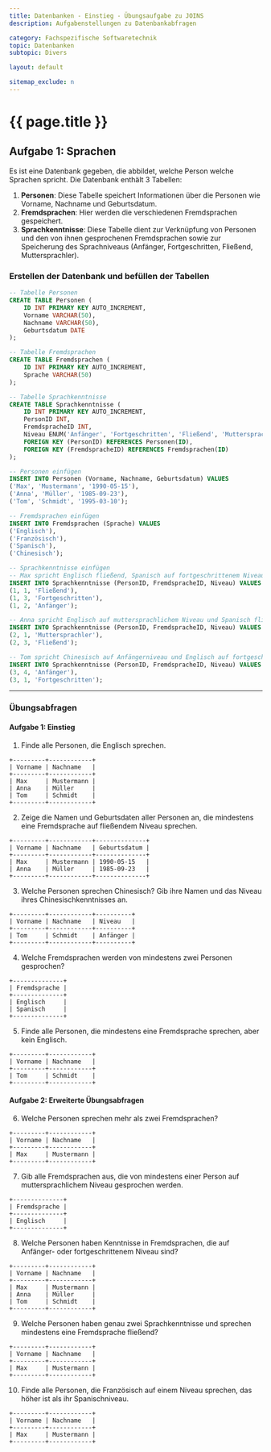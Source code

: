 ```yaml
---
title: Datenbanken - Einstieg - Übungsaufgabe zu JOINS
description: Aufgabenstellungen zu Datenbankabfragen

category: Fachspezifische Softwaretechnik
topic: Datenbanken
subtopic: Divers

layout: default

sitemap_exclude: n
---
```


# {{ page.title }} 

## Aufgabe 1: Sprachen

Es ist eine Datenbank gegeben, die abbildet, welche Person welche Sprachen spricht.
Die Datenbank enthält 3 Tabellen:

1. **Personen**: Diese Tabelle speichert Informationen über die Personen wie Vorname, Nachname und Geburtsdatum.
2. **Fremdsprachen**: Hier werden die verschiedenen Fremdsprachen gespeichert.
3. **Sprachkenntnisse**: Diese Tabelle dient zur Verknüpfung von Personen und den von ihnen gesprochenen Fremdsprachen sowie zur Speicherung des Sprachniveaus (Anfänger, Fortgeschritten, Fließend, Muttersprachler).


### Erstellen der Datenbank und befüllen der Tabellen

```sql
-- Tabelle Personen
CREATE TABLE Personen (
    ID INT PRIMARY KEY AUTO_INCREMENT,
    Vorname VARCHAR(50),
    Nachname VARCHAR(50),
    Geburtsdatum DATE
);

-- Tabelle Fremdsprachen
CREATE TABLE Fremdsprachen (
    ID INT PRIMARY KEY AUTO_INCREMENT,
    Sprache VARCHAR(50)
);

-- Tabelle Sprachkenntnisse
CREATE TABLE Sprachkenntnisse (
    ID INT PRIMARY KEY AUTO_INCREMENT,
    PersonID INT,
    FremdspracheID INT,
    Niveau ENUM('Anfänger', 'Fortgeschritten', 'Fließend', 'Muttersprachler'),
    FOREIGN KEY (PersonID) REFERENCES Personen(ID),
    FOREIGN KEY (FremdspracheID) REFERENCES Fremdsprachen(ID)
);
```
```sql
-- Personen einfügen
INSERT INTO Personen (Vorname, Nachname, Geburtsdatum) VALUES
('Max', 'Mustermann', '1990-05-15'),
('Anna', 'Müller', '1985-09-23'),
('Tom', 'Schmidt', '1995-03-10');

-- Fremdsprachen einfügen
INSERT INTO Fremdsprachen (Sprache) VALUES
('Englisch'),
('Französisch'),
('Spanisch'),
('Chinesisch');

-- Sprachkenntnisse einfügen
-- Max spricht Englisch fließend, Spanisch auf fortgeschrittenem Niveau und Französisch auf Anfängerniveau
INSERT INTO Sprachkenntnisse (PersonID, FremdspracheID, Niveau) VALUES
(1, 1, 'Fließend'),
(1, 3, 'Fortgeschritten'),
(1, 2, 'Anfänger');

-- Anna spricht Englisch auf muttersprachlichem Niveau und Spanisch fließend
INSERT INTO Sprachkenntnisse (PersonID, FremdspracheID, Niveau) VALUES
(2, 1, 'Muttersprachler'),
(2, 3, 'Fließend');

-- Tom spricht Chinesisch auf Anfängerniveau und Englisch auf fortgeschrittenem Niveau
INSERT INTO Sprachkenntnisse (PersonID, FremdspracheID, Niveau) VALUES
(3, 4, 'Anfänger'),
(3, 1, 'Fortgeschritten');
```

---
### Übungsabfragen

#### Aufgabe 1: Einstieg

1. Finde alle Personen, die Englisch sprechen.
```
+---------+------------+
| Vorname | Nachname   |
+---------+------------+
| Max     | Mustermann |
| Anna    | Müller     |
| Tom     | Schmidt    |
+---------+------------+
```

2. Zeige die Namen und Geburtsdaten aller Personen an, die mindestens eine Fremdsprache auf fließendem Niveau sprechen.
```
+---------+------------+--------------+
| Vorname | Nachname   | Geburtsdatum |
+---------+------------+--------------+
| Max     | Mustermann | 1990-05-15   |
| Anna    | Müller     | 1985-09-23   |
+---------+------------+--------------+
```
   
3. Welche Personen sprechen Chinesisch? Gib ihre Namen und das Niveau ihres Chinesischkenntnisses an.
```
+---------+------------+----------+
| Vorname | Nachname   | Niveau   |
+---------+------------+----------+
| Tom     | Schmidt    | Anfänger |
+---------+------------+----------+
```
   
4. Welche Fremdsprachen werden von mindestens zwei Personen gesprochen?
```
+--------------+
| Fremdsprache |
+--------------+
| Englisch     |
| Spanisch     |
+--------------+
```

5. Finde alle Personen, die mindestens eine Fremdsprache sprechen, aber kein Englisch.
```
+---------+------------+
| Vorname | Nachname   |
+---------+------------+
| Tom     | Schmidt    |
+---------+------------+
```
#### Aufgabe 2: Erweiterte Übungsabfragen

6. Welche Personen sprechen mehr als zwei Fremdsprachen?
```
+---------+------------+
| Vorname | Nachname   |
+---------+------------+
| Max     | Mustermann |
+---------+------------+
```
7. Gib alle Fremdsprachen aus, die von mindestens einer Person auf muttersprachlichem Niveau gesprochen werden.
```
+--------------+
| Fremdsprache |
+--------------+
| Englisch     |
+--------------+
```
8. Welche Personen haben Kenntnisse in Fremdsprachen, die auf Anfänger- oder fortgeschrittenem Niveau sind?
```
+---------+------------+
| Vorname | Nachname   |
+---------+------------+
| Max     | Mustermann |
| Anna    | Müller     |
| Tom     | Schmidt    |
+---------+------------+
```
9. Welche Personen haben genau zwei Sprachkenntnisse und sprechen mindestens eine Fremdsprache fließend?
```
+---------+------------+
| Vorname | Nachname   |
+---------+------------+
| Max     | Mustermann |
+---------+------------+
```
10. Finde alle Personen, die Französisch auf einem Niveau sprechen, das höher ist als ihr Spanischniveau.
```
+---------+------------+
| Vorname | Nachname   |
+---------+------------+
| Max     | Mustermann |
+---------+------------+
```